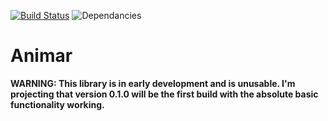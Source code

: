 [![Build Status](https://travis-ci.org/vincentriemer/animar.svg?branch=master)](https://travis-ci.org/vincentriemer/animar) ![Dependancies](http://img.shields.io/david/vincentriemer/animar/spider.svg?style=flat)
# Animar

**WARNING: This library is in early development and is unusable. I'm projecting that version 0.1.0 will be the first build with the absolute basic functionality working.**
